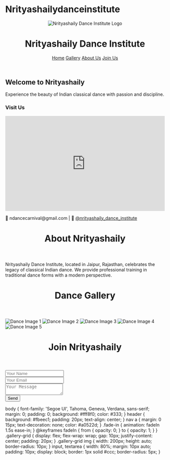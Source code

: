 # Nrityashailydanceinstitute
<!-- index.html -->
<!DOCTYPE html>
<html lang="en">
<head>
    <meta charset="UTF-8">
    <title>Nrityashaily Dance Institute</title>
    <link rel="stylesheet" href="styles.css">
</head>
<body>
    <header class="fade-in">
        <img src="logo.png" alt="Nrityashaily Dance Institute Logo" class="logo">
        <h1>Nrityashaily Dance Institute</h1>
        <nav>
            <a href="index.html">Home</a>
            <a href="gallery.html">Gallery</a>
            <a href="about.html">About Us</a>
            <a href="contact.html">Join Us</a>
        </nav>
    </header>
    <main class="fade-in">
        <section class="intro">
            <h2>Welcome to Nrityashaily</h2>
            <p>Experience the beauty of Indian classical dance with passion and discipline.</p>
        </section>
        <section class="location">
            <h3>Visit Us</h3>
            <iframe src="https://www.google.com/maps?q=Sector-3,+Vidhyadhar+Nagar,+Jaipur,+Rajasthan,+Biyani+College&output=embed" width="100%" height="300" frameborder="0" style="border:0;" allowfullscreen></iframe>
        </section>
    </main>
    <footer>
        <p>📧 ndancecarnival@gmail.com | 📸 <a href="https://instagram.com/nrityashaily_dance_institute" target="_blank">@nrityashaily_dance_institute</a></p>
    </footer>
</body>
</html>

<!-- about.html -->
<!DOCTYPE html>
<html lang="en">
<head>
    <meta charset="UTF-8">
    <title>About Us - Nrityashaily Dance Institute</title>
    <link rel="stylesheet" href="styles.css">
</head>
<body>
    <header><h1>About Nrityashaily</h1></header>
    <main class="fade-in">
        <p>Nrityashaily Dance Institute, located in Jaipur, Rajasthan, celebrates the legacy of classical Indian dance. We provide professional training in traditional dance forms with a modern perspective.</p>
    </main>
</body>
</html>

<!-- gallery.html -->
<!DOCTYPE html>
<html lang="en">
<head>
    <meta charset="UTF-8">
    <title>Gallery - Nrityashaily Dance Institute</title>
    <link rel="stylesheet" href="styles.css">
</head>
<body>
    <header><h1>Dance Gallery</h1></header>
    <main class="gallery-grid">
        <img src="gallery/dance1.jpg" alt="Dance Image 1" class="fade-in">
        <img src="gallery/dance2.jpg" alt="Dance Image 2" class="fade-in">
        <img src="gallery/dance3.jpg" alt="Dance Image 3" class="fade-in">
        <img src="gallery/dance4.jpg" alt="Dance Image 4" class="fade-in">
        <img src="gallery/dance5.jpg" alt="Dance Image 5" class="fade-in">
    </main>
</body>
</html>

<!-- contact.html -->
<!DOCTYPE html>
<html lang="en">
<head>
    <meta charset="UTF-8">
    <title>Join Us - Nrityashaily Dance Institute</title>
    <link rel="stylesheet" href="styles.css">
</head>
<body>
    <header><h1>Join Nrityashaily</h1></header>
    <main class="fade-in">
        <form action="mailto:ndancecarnival@gmail.com" method="post" enctype="text/plain">
            <input type="text" name="name" placeholder="Your Name"><br>
            <input type="text" name="email" placeholder="Your Email"><br>
            <textarea name="message" placeholder="Your Message"></textarea><br>
            <input type="submit" value="Send">
        </form>
    </main>
</body>
</html>

<!-- styles.css -->
body {
    font-family: 'Segoe UI', Tahoma, Geneva, Verdana, sans-serif;
    margin: 0;
    padding: 0;
    background: #fff8f0;
    color: #333;
}
header {
    background: #fbeec1;
    padding: 20px;
    text-align: center;
}
nav a {
    margin: 0 15px;
    text-decoration: none;
    color: #a0522d;
}
.fade-in {
    animation: fadeIn 1.5s ease-in;
}
@keyframes fadeIn {
    from { opacity: 0; }
    to { opacity: 1; }
}
.gallery-grid {
    display: flex;
    flex-wrap: wrap;
    gap: 10px;
    justify-content: center;
    padding: 20px;
}
.gallery-grid img {
    width: 200px;
    height: auto;
    border-radius: 10px;
}
input, textarea {
    width: 80%;
    margin: 10px auto;
    padding: 10px;
    display: block;
    border: 1px solid #ccc;
    border-radius: 5px;
}
